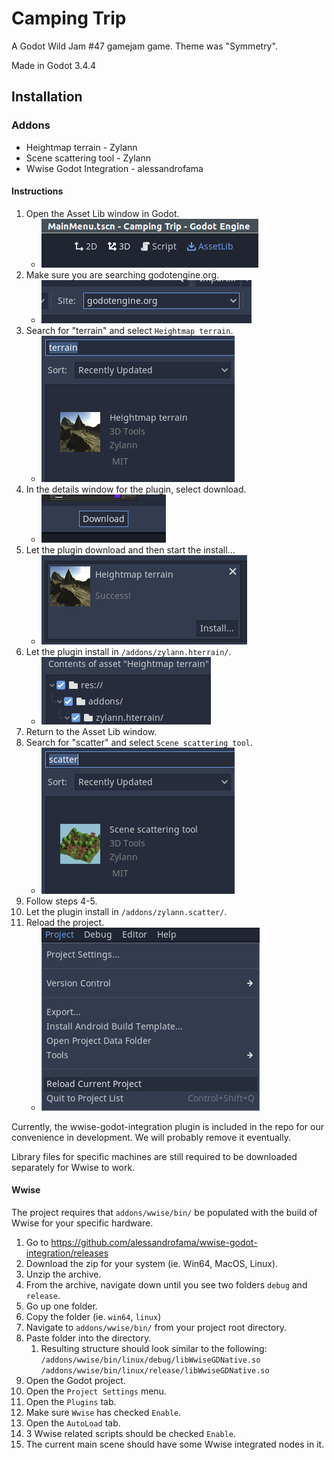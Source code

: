 # Camping Trip
A Godot Wild Jam #47 gamejam game. Theme was "Symmetry".

Made in Godot 3.4.4

## Installation
### Addons
* Heightmap terrain - Zylann
* Scene scattering tool - Zylann
* Wwise Godot Integration - alessandrofama

#### Instructions
1. Open the Asset Lib window in Godot.
   * ![Asset Lib Button](Docs/AssetLibButton.png)
2. Make sure you are searching godotengine.org.
   * ![Asset Lib Site](Docs/AssetLibSite.png)
3. Search for "terrain" and select `Heightmap terrain`.
   * ![Heightmap Terrain Plugin](Docs/TerrainEditorPlugin.png)
4. In the details window for the plugin, select download.
   * ![Download Button](Docs/DownloadButton.png)
5. Let the plugin download and then start the install...
   * ![Download Success](Docs/DownloadSuccess.png)
6. Let the plugin install in `/addons/zylann.hterrain/`.
   * ![/addons/ Install Location](Docs/InstallToZylannHterrain.png)
7. Return to the Asset Lib window.
8. Search for "scatter" and select `Scene scattering tool`.
   * ![Scene Scattering Tool Plugin](Docs/ScatterPlugin.png)
9. Follow steps 4-5.
10. Let the plugin install in `/addons/zylann.scatter/`.
11. Reload the project.
    * ![Reload Current Project](Docs/ReloadProject.png)


Currently, the wwise-godot-integration plugin is included in the repo for our convenience in development.
We will probably remove it eventually. 

Library files for specific machines are still required to be downloaded separately for Wwise to work.


#### Wwise
The project requires that `addons/wwise/bin/` be populated
with the build of Wwise for your specific hardware.
1. Go to https://github.com/alessandrofama/wwise-godot-integration/releases
2. Download the zip for your system (ie. Win64, MacOS, Linux).
3. Unzip the archive.
4. From the archive, navigate down until you see two folders `debug` and `release`.
5. Go up one folder.
6. Copy the folder (ie. `win64`, `linux`)
7. Navigate to `addons/wwise/bin/` from your project root directory.
8. Paste folder into the directory. 
   1. Resulting structure should look similar to the following:
   `/addons/wwise/bin/linux/debug/libWwiseGDNative.so`
   `/addons/wwise/bin/linux/release/libWwiseGDNative.so`
9. Open the Godot project.
10. Open the `Project Settings` menu.
11. Open the `Plugins` tab.
12. Make sure `Wwise` has checked `Enable`. 
13. Open the `AutoLoad` tab.
14. 3 Wwise related scripts should be checked `Enable`.
15. The current main scene should have some Wwise integrated nodes in it.
